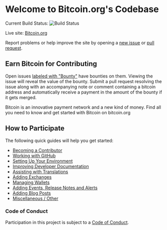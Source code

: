 # Welcome to Bitcoin.org's Codebase

Current Build Status: ![Build Status](https://travis-ci.org/bitcoin-dot-org/bitcoin.org.svg?branch=master)

Live site: [Bitcoin.org](https://bitcoin.org)

Report problems or help improve the site by opening a [new issue](https://github.com/bitcoin-dot-org/bitcoin.org/issues/new) or [pull request](https://github.com/bitcoin-dot-org/bitcoin.org/compare).

## Earn Bitcoin for Contributing
Open issues [labeled with "Bounty"](https://github.com/bitcoin-dot-org/bitcoin.org/labels/Bounty)
have bounties on them. Viewing the issue will reveal the value of the bounty.
Submit a pull request resolving the issue along with an accompanying note or
comment containing a bitcoin address and automatically receive a payment in the
amount of the bounty if it gets merged.

Bitcoin is an innovative payment network and a new kind of money. Find all you
need to know and get started with Bitcoin on bitcoin.org

## How to Participate
The following quick guides will help you get started:

+ [Becoming a Contributor](https://github.com/bitcoin-dot-org/bitcoin.org/blob/master/docs/become-a-contributor.md)
+ [Working with GitHub](https://github.com/bitcoin-dot-org/bitcoin.org/blob/master/docs/working-with-github.md)
+ [Setting Up Your Environment](https://github.com/bitcoin-dot-org/bitcoin.org/blob/master/docs/setting-up-your-environment.md)
+ [Improving Developer Documentation](https://github.com/bitcoin-dot-org/developer.bitcoin.org/)
+ [Assisting with Translations](https://github.com/bitcoin-dot-org/bitcoin.org/blob/master/docs/assisting-with-translations.md)
+ [Adding Exchanges](https://github.com/bitcoin-dot-org/bitcoin.org/blob/master/docs/adding-exchanges.md)
+ [Managing Wallets](https://github.com/bitcoin-dot-org/bitcoin.org/blob/master/docs/managing-wallets.md)
+ [Adding Events, Release Notes and Alerts](https://github.com/bitcoin-dot-org/bitcoin.org/blob/master/docs/adding-events-release-notes-and-alerts.md)
+ [Adding Blog Posts](https://github.com/bitcoin-dot-org/bitcoin.org/blob/master/docs/adding-blog-posts.md)
+ [Miscellaneous / Other](https://github.com/bitcoin-dot-org/bitcoin.org/blob/master/docs/miscellaneous.md)

### Code of Conduct

Participation in this project is subject to a [Code of Conduct](https://github.com/bitcoin-dot-org/bitcoin.org/blob/master/CODE_OF_CONDUCT.md).
